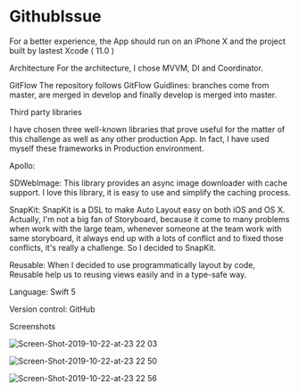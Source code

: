 # GithubIssue

For a better experience, the App should run on an iPhone X and the project built by lastest Xcode ( 11.0 )

Architecture For the architecture, I chose MVVM, DI and Coordinator.

GitFlow The repository follows GitFlow Guidlines: branches come from master, are merged in develop and finally develop is merged into master.

Third party libraries

I have chosen three well-known libraries that prove useful for the matter of this challenge as well as any other production App. In fact, I have used myself these frameworks in Production environment.

Apollo: 

SDWebImage: This library provides an async image downloader with cache support. I love this library, it is easy to use and simplify the caching process.

SnapKit: SnapKit is a DSL to make Auto Layout easy on both iOS and OS X. Actually, I'm not a big fan of Storyboard, because it come to many problems when work with the large team, whenever someone at the team work with same storyboard, it always end up with a lots of conflict and to fixed those conflicts, it's really a challenge. So I decided to SnapKit.

Reusable: When I decided to use programmatically layout by code, Reusable help us to reusing views easily and in a type-safe way.

Language: Swift 5

Version control: GitHub

Screenshots

![Screen-Shot-2019-10-22-at-23 22 03](https://user-images.githubusercontent.com/7354180/67307731-28485400-f523-11e9-876e-ca6415a1432b.png)

![Screen-Shot-2019-10-22-at-23 22 50](https://user-images.githubusercontent.com/7354180/67307806-47df7c80-f523-11e9-97fb-695d636ad3d1.png)

![Screen-Shot-2019-10-22-at-23 22 56](https://user-images.githubusercontent.com/7354180/67307827-5037b780-f523-11e9-86ff-3afca2159d52.png)
